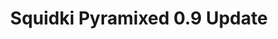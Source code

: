 ---
slug: squidki-pyramixed-09-update-115
title: Squidki Pyramixed 0.9 Update
description: "Squidki Pyramixed 0.9 Update is an exciting online game. Play for free directly in your browser!"
icon: /images/new_mods/Sprunki Pyramixed 0.9 Update.png
url: https://wowtbc.net/sprunkin/pyramixed0.9/index.html
previewImage: /images/new_mods/Sprunki Pyramixed 0.9 Update.png
type: new mods

# SEO配置
seo:
  title: "Squidki Pyramixed 0.9 Update - Play Free Online Game | Fun Browser Games"
  description: "Squidki Pyramixed 0.9 Update - Play this fun online game for free in your browser. No download required!"
  ogImage: "/images/new_mods/Sprunki Pyramixed 0.9 Update.png"
  keywords: "squidki-pyramixed-09-update-115, online game, browser game, free game, new mods game, play online"

videoUrls:
  - https://www.youtube.com/embed/example1
  - https://www.youtube.com/embed/example2

whyPlay:
  title: "Why Play Squidki Pyramixed 0.9 Update?"
  items:
    - "Immersive Gameplay: Squidki Pyramixed 0.9 Update offers an engaging and immersive gaming experience that will keep you entertained for hours"
    - "Challenging Levels: Test your skills with increasingly difficult challenges and obstacles"
    - "Beautiful Graphics: Enjoy stunning visuals and smooth animations that bring the game world to life"
    - "Regular Updates: New content and features are added regularly to keep the game fresh and exciting"
    - "Free to Play: Experience all the fun without spending a penny"
    - "Community Features: Connect with other players, share strategies, and compete for high scores"
    - "Cross-Platform: Play on any device with a web browser, no downloads required"

features:
  title: "Key Features of Squidki Pyramixed 0.9 Update"
  image: "/images/new_mods/Sprunki Pyramixed 0.9 Update.png"
  items:
    - "Intuitive Controls: Easy to learn controls make Squidki Pyramixed 0.9 Update accessible for players of all skill levels"
    - "Multiple Game Modes: Enjoy various gameplay options that provide different challenges and experiences"
    - "Character Customization: Personalize your gaming experience with unique characters and items"
    - "Achievement System: Complete special tasks to earn rewards and recognition"
    - "Leaderboards: Compete with players worldwide and see who can achieve the highest scores"

characteristics:
  title: "Game Characteristics"
  image: "/images/new_mods/Sprunki Pyramixed 0.9 Update.png"
  items:
    - "Genre: New mods game with elements of strategy and skill"
    - "Difficulty: Suitable for both casual gamers and those seeking a challenge"
    - "Play Time: Quick sessions or extended gameplay, depending on your preference"
    - "Art Style: Vibrant and engaging visuals that enhance the gaming experience"
    - "Sound Design: Immersive audio that complements the gameplay perfectly"

info: "Squidki Pyramixed 0.9 Update is an exciting online game that offers players a unique and engaging gaming experience. With its intuitive controls, stunning visuals, and challenging gameplay, Squidki Pyramixed 0.9 Update provides hours of entertainment for players of all ages and skill levels. Whether you're looking for a quick gaming session during a break or an extended play session, Squidki Pyramixed 0.9 Update delivers an immersive experience that will keep you coming back for more. The game features multiple levels of increasing difficulty, ensuring that players are constantly challenged as they progress. With regular updates adding new content and features, Squidki Pyramixed 0.9 Update remains fresh and exciting, providing endless entertainment options for its growing community of players."

howToPlayIntro: "Welcome to Squidki Pyramixed 0.9 Update! This guide will walk you through the basics and help you master the game. Whether you're a beginner or looking to improve your skills, these tips and instructions will enhance your gaming experience."

howToPlaySteps:
  - title: "Getting Started"
    description: "Begin your Squidki Pyramixed 0.9 Update adventure by familiarizing yourself with the controls. Use your keyboard or mouse to navigate through the game interface. The tutorial will guide you through the basic mechanics and help you understand the objectives."
  - title: "Understanding the Objectives"
    description: "In Squidki Pyramixed 0.9 Update, your main goal is to progress through levels by completing specific objectives. Each level presents unique challenges that require different strategies and approaches."
  - title: "Mastering the Controls"
    description: "Practice using the controls to improve your precision and reaction time. Squidki Pyramixed 0.9 Update requires quick reflexes and strategic thinking to overcome obstacles and defeat opponents."
  - title: "Utilizing Power-ups"
    description: "Collect power-ups throughout the game to enhance your abilities and overcome difficult challenges. Each power-up offers unique advantages that can be crucial for success."
  - title: "Developing Strategies"
    description: "As you progress in Squidki Pyramixed 0.9 Update, develop effective strategies for different scenarios. Analyze patterns, anticipate challenges, and adapt your approach to maximize your performance."

faq:
  title: "Frequently Asked Questions about Squidki Pyramixed 0.9 Update"
  items:
    - question: "Is Squidki Pyramixed 0.9 Update free to play?"
      answer: "Yes, Squidki Pyramixed 0.9 Update is completely free to play directly in your web browser. No downloads or purchases are required to enjoy the full game experience."
    - question: "Can I play Squidki Pyramixed 0.9 Update on mobile devices?"
      answer: "Yes, Squidki Pyramixed 0.9 Update is optimized for both desktop and mobile play. You can enjoy the game on any device with a web browser and internet connection."
    - question: "Are there any in-game purchases?"
      answer: "While Squidki Pyramixed 0.9 Update is free to play, there may be optional in-game purchases available for cosmetic items or additional features that don't affect core gameplay."
    - question: "How often is Squidki Pyramixed 0.9 Update updated?"
      answer: "The developers regularly update Squidki Pyramixed 0.9 Update with new content, features, and improvements based on player feedback and game performance."
    - question: "Can I play Squidki Pyramixed 0.9 Update offline?"
      answer: "Currently, Squidki Pyramixed 0.9 Update requires an internet connection to play as it's a browser-based online game."
    - question: "Is Squidki Pyramixed 0.9 Update suitable for children?"
      answer: "Yes, Squidki Pyramixed 0.9 Update is designed to be family-friendly and suitable for players of all ages."
    - question: "How do I report bugs or issues?"
      answer: "If you encounter any problems while playing Squidki Pyramixed 0.9 Update, you can report them through the game's support page or contact the developers directly through their website."
    - question: "Still Have Questions?"
      answer: "If you have additional questions about Squidki Pyramixed 0.9 Update that aren't covered in this FAQ, please visit our support center or contact our customer service team for assistance."
---